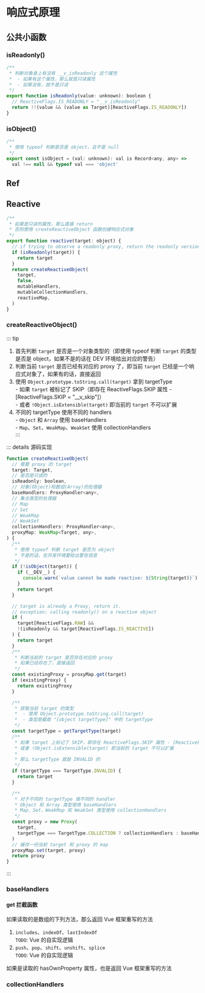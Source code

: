 # 响应式原理

## 公共小函数
### isReadonly()
```javascript
/**
 * 判断对象身上有没有 __v_isReadonly 这个属性
 *  - 如果有这个属性，那么就是只读属性
 *  - 如果没有，就不是只读
 */
export function isReadonly(value: unknown): boolean {
  // ReactiveFlags.IS_READONLY = "__v_isReadonly"
  return !!(value && (value as Target)[ReactiveFlags.IS_READONLY])
}
```

### isObject()
```javascript
/**
 * 使用 typeof 判断是否是 object，且不是 null
 */
export const isObject = (val: unknown): val is Record<any, any> =>
  val !== null && typeof val === 'object'
```

## Ref

## Reactive
```javascript
/**
 * 如果是只读的属性，那么直接 return
 * 否则使用 createReactiveObject 函数创建响应式对象
 */
export function reactive(target: object) {
  // if trying to observe a readonly proxy, return the readonly version.
  if (isReadonly(target)) {
    return target
  }
  return createReactiveObject(
    target,
    false,
    mutableHandlers,
    mutableCollectionHandlers,
    reactiveMap,
  )
}
```
### createReactiveObject()
::: tip
1. 首先判断 `target` 是否是一个对象类型的（即使用 typeof 判断 `target` 的类型是否是 object，如果不是的话在 DEV 环境给出对应的警告）<br>
2. 判断当前 `target` 是否已经有对应的 proxy 了，即当前 `target` 已经是一个响应式对象了，如果有的话，直接返回<br>
3. 使用 `Object.prototype.toString.call(target)` 拿到 targetType<br>
\- 如果 `target` 被标记了 SKIP（即存在 ReactiveFlags.SKIP 属性 - [ReactiveFlags.SKIP = "__v_skip"]）<br>
\- 或者 `!Object.isExtensible(target)` 即当前的 `target` 不可以扩展<br>
4. 不同的 targetType 使用不同的 handlers<br>
\- `Object` 和 `Array` 使用 baseHandlers<br>
\- `Map`、`Set`、`WeakMap`、`WeakSet` 使用 collectionHandlers<br>
:::

::: details 源码实现
```javascript
function createReactiveObject(
  // 需要 proxy 的 target
  target: Target,
  // 是否是只读的
  isReadonly: boolean,
  // 对象(Object)和数组(Array)的处理器
  baseHandlers: ProxyHandler<any>,
  // 集合类型的处理器
  // Map
  // Set
  // WeakMap
  // WeakSet
  collectionHandlers: ProxyHandler<any>,
  proxyMap: WeakMap<Target, any>,
) {
  /**
   * 使用 typeof 判断 target 是否为 object
   * 不是的话，在开发环境要给出警告信息
   */
  if (!isObject(target)) {
    if (__DEV__) {
      console.warn(`value cannot be made reactive: ${String(target)}`)
    }
    return target
  }

  // target is already a Proxy, return it.
  // exception: calling readonly() on a reactive object
  if (
    target[ReactiveFlags.RAW] &&
    !(isReadonly && target[ReactiveFlags.IS_REACTIVE])
  ) {
    return target
  }
  /**
   * 判断当前的 target 是否存在对应的 proxy
   * 如果已经存在了，直接返回
   */
  const existingProxy = proxyMap.get(target)
  if (existingProxy) {
    return existingProxy
  }

  /**
   * 获取当前 target 的类型
   *  - 使用 Object.prototype.toString.call(target)
   *  - 类型是截取 "[object targetType]" 中的 targetType
   */
  const targetType = getTargetType(target)
  /**
   * 如果 target 上标记了 SKIP，即存在 ReactiveFlags.SKIP 属性 - [ReactiveFlags.SKIP = "__v_skip"]
   * 或者 !Object.isExtensible(target) 即当前的 target 不可以扩展
   * 
   * 那么 targetType 就是 INVALID 的
   */
  if (targetType === TargetType.INVALID) {
    return target
  }

  /**
   * 对于不同的 targetType 做不同的 handler
   * Object 和 Array 类型使用 baseHandlers
   * Map、Set、WeakMap 和 WeakSet 类型使用 collectionHandlers
   */
  const proxy = new Proxy(
    target,
    targetType === TargetType.COLLECTION ? collectionHandlers : baseHandlers,
  )
  // 缓存一份当前 target 和 proxy 的 map
  proxyMap.set(target, proxy)
  return proxy
}
```
:::

### baseHandlers
#### get 拦截函数
如果读取的是数组的下列方法，那么返回 Vue 框架重写的方法 <br>
1. `includes`、`indexOf`、`lastIndexOf` <br>
`TODO`: Vue 的自实现逻辑
2. `push`、`pop`、`shift`、`unshift`、`splice` <br>
`TODO`: Vue 的自实现逻辑

如果是读取的 hasOwnProperty 属性，也是返回 Vue 框架重写的方法
### collectionHandlers